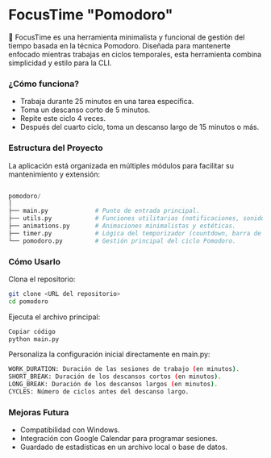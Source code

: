 # FocusTime "Pomodoro"

🎯 FocusTime es una herramienta minimalista y funcional de gestión del tiempo basada en la técnica Pomodoro. Diseñada para mantenerte enfocado mientras trabajas en ciclos temporales, esta herramienta combina simplicidad y estilo para la CLI.

### ¿Cómo funciona?

- Trabaja durante 25 minutos en una tarea específica.
- Toma un descanso corto de 5 minutos.
- Repite este ciclo 4 veces.
- Después del cuarto ciclo, toma un descanso largo de 15 minutos o   más.

### Estructura del Proyecto

La aplicación está organizada en múltiples módulos para facilitar su mantenimiento y extensión:

```python

pomodoro/
│
├── main.py             # Punto de entrada principal.
├── utils.py            # Funciones utilitarias (notificaciones, sonidos, limpieza).
├── animations.py       # Animaciones minimalistas y estéticas.
├── timer.py            # Lógica del temporizador (countdown, barra de progreso).
└── pomodoro.py         # Gestión principal del ciclo Pomodoro.


```

### Cómo Usarlo

Clona el repositorio:

```bash
git clone <URL del repositorio>
cd pomodoro
```
Ejecuta el archivo principal:

```bash
Copiar código
python main.py
```

Personaliza la configuración inicial directamente en main.py:

```bash
WORK_DURATION: Duración de las sesiones de trabajo (en minutos).
SHORT_BREAK: Duración de los descansos cortos (en minutos).
LONG_BREAK: Duración de los descansos largos (en minutos).
CYCLES: Número de ciclos antes del descanso largo.
```

### Mejoras Futura

- Compatibilidad con Windows.
- Integración con Google Calendar para programar sesiones.
- Guardado de estadísticas en un archivo local o base de datos.
